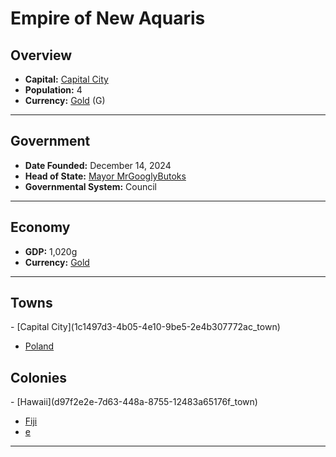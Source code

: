 <!--UNDEDITED FILE, remove this entire line if this file has been edited!-->
# <!--NAME-->Empire of New Aquaris<!--NAME-->

## Overview

- **Capital:** <!--CAPITAL_LINK-->[Capital City](1c1497d3-4b05-4e10-9be5-2e4b307772ac_town)<!--CAPITAL_LINK-->
- **Population:** <!--POPULATION-->4<!--POPULATION-->
- **Currency:** <!--CURRENCY_LINK-->[Gold](Gold_currency)<!--CURRENCY_LINK--> (<!--CURRENCY_ABV-->G<!--CURRENCY_ABV-->)

---

## Government

- **Date Founded:** <!--FOUNDED-->December 14, 2024<!--FOUNDED-->
- **Head of State:** <!--LEADER_TITLE_LINK-->[Mayor MrGooglyButoks](MrGooglyButoks_user)<!--LEADER_TITLE_LINK-->
- **Governmental System:** <!--GOVERNMENT-->Council<!--GOVERNMENT-->

---

## Economy

- **GDP:** <!--GDP-->1,020g<!--GDP-->
- **Currency:** <!--CURRENCY_LINK-->[Gold](Gold_currency)<!--CURRENCY_LINK-->

---

## Towns

<!--TOWNS-->- [Capital City](1c1497d3-4b05-4e10-9be5-2e4b307772ac_town)
- [Poland](f13e35eb-1aef-4091-9742-fe3466af10be_town)<!--TOWNS-->

## Colonies

<!--COLONIES-->- [Hawaii](d97f2e2e-7d63-448a-8755-12483a65176f_town)
- [Fiji](5c030868-6da4-4d18-a7b1-23238a75b80f_town)
- [e](0cf5028c-1854-40ce-a2c0-3dc9faca2405_town)<!--COLONIES-->

---